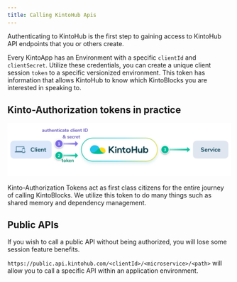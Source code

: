 ```yaml
---
title: Calling KintoHub Apis
---
```


Authenticating to KintoHub is the first step to gaining access to KintoHub API endpoints that you or others create.

Every KintoApp has an Environment with a specific `clientId` and `clientSecret`.  Utilize these credentials, you can create a unique client session `token` to a specific versionized environment. This token has information that allows KintoHub to know which KintoBlocks you are interested in speaking to.

## Kinto-Authorization tokens in practice

![Screenshot - Authorize to kintohub](/docs/assets/kintohub-api-authorization-flow.png)

Kinto-Authorization Tokens act as first class citizens for the entire journey of calling KintoBlocks.  We utilize this token to do many things such as shared memory and dependency management.

## Public APIs

If you wish to call a public API without being authorized, you will lose some session feature benefits.

`https://public.api.kintohub.com/<clientId>/<microservice>/<path>` will allow you to call a specific API within an application environment.
